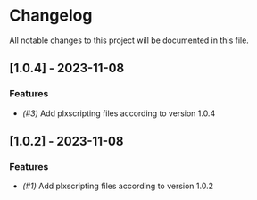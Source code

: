 # Changelog

All notable changes to this project will be documented in this file.

## [1.0.4] - 2023-11-08

### Features

- *(#3)* Add plxscripting files according to version 1.0.4

## [1.0.2] - 2023-11-08

### Features

- *(#1)* Add plxscripting files according to version 1.0.2

<!-- CEMS BV. -->
